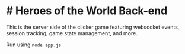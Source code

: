 # # Heroes of the World Back-end
This is the server side of the clicker game featuring websocket events, session tracking, game state management, and more.

Run using
`node app.js`
